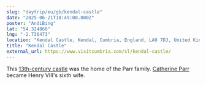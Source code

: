 ```yaml
---
slug: "daytrip/eu/gb/kendal-castle"
date: "2025-06-21T18:49:00.000Z"
poster: "AndiBing"
lat: "54.324866"
lng: "-2.736473"
location: "Kendal Castle, Kendal, Cumbria, England, LA9 7DJ, United Kingdom"
title: "Kendal Castle"
external_url: https://www.visitcumbria.com/sl/kendal-castle/
---
```

This [13th-century castle](https://en.wikipedia.org/wiki/Kendal_Castle) was the home of the Parr family. [Catherine Parr](https://en.wikipedia.org/wiki/Catherine_Parr) became Henry VIII's sixth wife.
